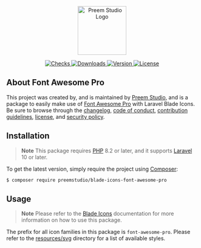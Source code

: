 <p align="center">
    <a href="https://preem.studio" target="_blank">
        <img src="https://raw.githubusercontent.com/PreemStudio/assets/main/logo-text.svg" width="128" alt="Preem Studio Logo" />
    </a>
</p>

<p align="center">
    <a href="https://github.com/PreemStudio/blade-icons-font-awesome-pro/actions">
        <img src="https://badge.sh/github/check-runs/PreemStudio/blade-icons-font-awesome-pro" alt="Checks" />
    </a>
    <a href="https://packagist.org/packages/preemstudio/blade-icons-font-awesome-pro">
        <img src="https://badge.sh/packagist/downloads/PreemStudio/blade-icons-font-awesome-pro" alt="Downloads" />
    </a>
    <a href="https://packagist.org/packages/preemstudio/blade-icons-font-awesome-pro">
        <img src="https://badge.sh/packagist/version/PreemStudio/blade-icons-font-awesome-pro" alt="Version" />
    </a>
    <a href="https://packagist.org/packages/preemstudio/blade-icons-font-awesome-pro">
        <img src="https://badge.sh/packagist/license/PreemStudio/blade-icons-font-awesome-pro" alt="License" />
    </a>
</p>

## About Font Awesome Pro

This project was created by, and is maintained by [Preem Studio](https://github.com/PreemStudio), and is a package to easily make use of [Font Awesome Pro](https://fontawesome.com/) with Laravel Blade Icons. Be sure to browse through the [changelog](CHANGELOG.md), [code of conduct](.github/CODE_OF_CONDUCT.md), [contribution guidelines](.github/CONTRIBUTING.md), [license](LICENSE), and [security policy](.github/SECURITY.md).

## Installation

> **Note**
> This package requires [PHP](https://www.php.net/) 8.2 or later, and it supports [Laravel](https://laravel.com/) 10 or later.

To get the latest version, simply require the project using [Composer](https://getcomposer.org/):

```bash
$ composer require preemstudio/blade-icons-font-awesome-pro
```

## Usage

> **Note**
> Please refer to the [Blade Icons](https://github.com/PreemStudio/blade-icons) documentation for more information on how to use this package.

The prefix for all icon families in this package is `font-awesome-pro`. Please refer to the [resources/svg](/resources/svg) directory for a list of available styles.
